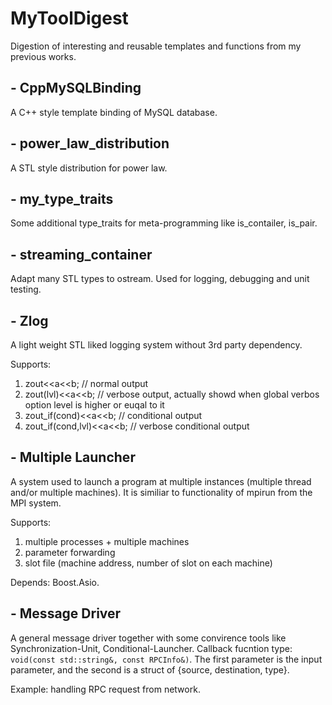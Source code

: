 # MyToolDigest

Digestion of interesting and reusable templates and functions from my previous works.

## - CppMySQLBinding

A C++ style template binding of MySQL database.

## - power_law_distribution

A STL style distribution for power law.

## - my_type_traits

Some additional type_traits for meta-programming like is_contailer, is_pair.

## - streaming_container

Adapt many STL types to ostream.
Used for logging, debugging and unit testing.

## - Zlog

A light weight STL liked logging system without 3rd party dependency.

Supports:

1. zout<<a<<b;              // normal output
1. zout(lvl)<<a<<b;         // verbose output, actually showd when global verbos option level is higher or euqal to it
1. zout_if(cond)<<a<<b;     // conditional output
1. zout_if(cond,lvl)<<a<<b; // verbose conditional output

## - Multiple Launcher

A system used to launch a program at multiple instances (multiple thread and/or multiple machines).
It is similiar to functionality of mpirun from the MPI system.

Supports:

1. multiple processes + multiple machines
1. parameter forwarding
1. slot file (machine address, number of slot on each machine)

Depends: Boost.Asio.

## - Message Driver

A general message driver together with some convirence tools like Synchronization-Unit, Conditional-Launcher.
Callback fucntion type: `void(const std::string&, const RPCInfo&)`.
The first parameter is the input parameter, and the second is a struct of {source, destination, type}.

Example: handling RPC request from network.

